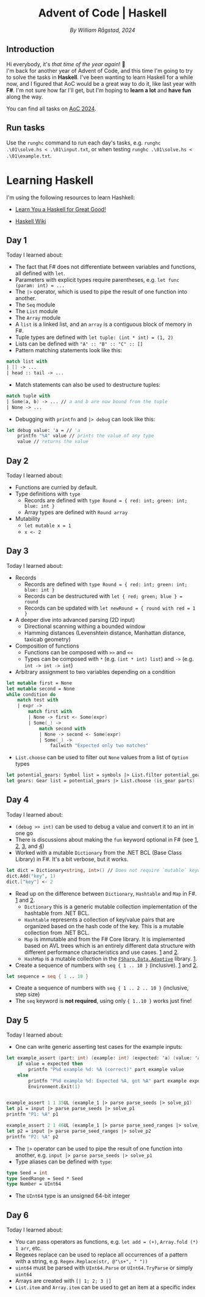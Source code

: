 <div align=center>
    <h1>Advent of Code | Haskell</h1>
    <em>By William Rågstad, 2024</em>
</div>

## Introduction

Hi everybody, it's *that time of the year again*! 🎄\
I'm back for another year of Advent of Code, and this time I'm going to try to solve the tasks in **Haskell**.
I've been wanting to learn Haskell for a while now, and I figured that AoC would be a great way to do it, like last year with **F#**.
I'm not sure how far I'll get, but I'm hoping to **learn a lot** and **have fun** along the way.

You can find all tasks on [AoC 2024](https://adventofcode.com/2024).

## Run tasks

Use the `runghc` command to run each day's tasks, e.g. `runghc .\01\solve.hs < .\01\input.txt`, or when testing `runghc .\01\solve.hs < .\01\example.txt`.

# Learning Haskell

I'm using the following resources to learn Hashkell:

- [Learn You a Haskell for Great Good!](http://learnyouahaskell.com/)
<!-- - [Haskell Programming from First Principles](http://haskellbook.com/) -->
- [Haskell Wiki](https://wiki.haskell.org/Haskell)

## Day 1

Today I learned about:

- The fact that F# does not differentiate between variables and functions, all defined with `let`.
- Parameters with explicit types require parentheses, e.g. `let func (param: int) = ...`
- The `|>` operator, which is used to pipe the result of one function into another.
- The `Seq` module
- The `List` module
- The `Array` module
- A `list` is a linked list, and an `array` is a contiguous block of memory in F#.
- Tuple types are defined with `let tuple: (int * int) = (1, 2)`
- Lists can be defined with `"A" :: "B" :: "C" :: []`
- Pattern matching statements look like this:

```fsharp
match list with
| [] -> ...
| head :: tail -> ...
```

- Match statements can also be used to destructure tuples:

```fsharp
match tuple with
| Some(a, b) -> ... // a and b are now bound from the tuple
| None -> ...
```

- Debugging with `printfn` and `|> debug` can look like this:

```fsharp
let debug value: 'a = // 'a
    printfn "%A" value // prints the value of any type
    value // returns the value
```

## Day 2

Today I learned about:

- Functions are curried by default.
- Type definitions with `type`
  - Records are defined with `type Round = { red: int; green: int; blue: int }`
  - Array types are defined with `Round array`
- Mutability
  - `let mutable x = 1`
  - `x <- 2`

## Day 3

Today I learned about:

- Records
  - Records are defined with `type Round = { red: int; green: int; blue: int }`
  - Records can be destructured with `let { red; green; blue } = round`
  - Records can be updated with `let newRound = { round with red = 1 }`
- A deeper dive into advanced parsing (2D input)
  - Directional scanning withing a bounded window
  - Hamming distances (Levenshtein distance, Manhattan distance, taxicab geometry)
- Composition of functions
  - Functions can be composed with `>>` and `<<`
  - Types can be composed with `*` (e.g. `(int * int) list`) and `->` (e.g. `int -> int -> int`)
- Arbitrary assignment to two variables depending on a condition

```fsharp
let mutable first = None
let mutable second = None
while condition do
    match test with
    | expr ->
        match first with
        | None -> first <- Some(expr)
        | Some(_) ->
            match second with
            | None -> second <- Some(expr)
            | Some(_) ->
                failwith "Expected only two matches"
```

- `List.choose` can be used to filter out `None` values from a list of `Option` types

```fsharp
let potential_gears: Symbol list = symbols |> List.filter potential_gear
let gears: Gear list = potential_gears |> List.choose (is_gear parts)
```

## Day 4

Today I learned about:

- `(debug >> int)` can be used to debug a value and convert it to an int in one go
- There is discussions about making the `fun` keyword optional in F# (see [1](https://stackoverflow.com/questions/70388340/do-fun-lambda-expressions-have-shorthand-syntax), [2](https://github.com/fsharp/fslang-suggestions/issues/634), [3](https://github.com/fsharp/fslang-suggestions/issues/168), and [4](https://github.com/fsharp/fslang-suggestions/issues/506))
- Worked with a mutable `Dictionary` from the .NET BCL (Base Class Library) in F#. It's a bit verbose, but it works.

```fsharp
let dict = Dictionary<string, int>() // Does not require `mutable` keyword
dict.Add("key", 1)
dict.["key"] <- 2
```

- Read up on the difference between `Dictionary`, `Hashtable` and `Map` in F#. [1](https://stackoverflow.com/questions/29077352/f-difference-between-dictionary-hashtable-and-map) and [2](https://learn.microsoft.com/en-us/dotnet/fsharp/language-reference/fsharp-collection-types).
  - `Dictionary` this is a generic mutable collection implementation of the hashtable from .NET BCL.
  - `Hashtable` represents a collection of key/value pairs that are organized based on the hash code of the key. This is a mutable collection from .NET BCL.
  - `Map` is immutable and from the F# Core library. It is implemented based on AVL trees which is an entirely different data structure with different performance characteristics and use cases. [1](https://fsharp.github.io/fsharp-core-docs/reference/fsharp-collections-fsharpmap-2.html) and [2](https://www.tutorialspoint.com/fsharp/fsharp_maps.htm).
  - `HashMap` is a mutable collection in the [`FSharp.Data.Adaptive`](https://fsprojects.github.io/FSharp.Data.Adaptive/) library. [1](https://fsprojects.github.io/FSharp.Data.Adaptive/reference/fsharp-data-adaptive-hashmapmodule.html).
- Create a sequence of numbers with `seq { 1 .. 10 }` (inclusive). [1](https://learn.microsoft.com/en-us/dotnet/fsharp/language-reference/sequences) and [2](https://stackoverflow.com/questions/36780574/f-equivalent-of-python-range).

```fsharp
let sequence = seq { 1 .. 10 }
```

- Create a sequence of numbers with `seq { 1 .. 2 .. 10 }` (inclusive, step size)
- The `seq` keyword is **not required**, using only `{ 1..10 }` works just fine!

## Day 5

Today I learned about:

- One can write generic asserting test cases for the example inputs:

```fsharp
let example_assert (part: int) (example: int) (expected: 'a) (value: 'a) =
    if value = expected then
        printfn "P%d example %d: %A (correct)" part example value
    else
        printfn "P%d example %d: Expected %A, got %A" part example expected value
        Environment.Exit(1)


example_assert 1 1 35UL (example_1 |> parse parse_seeds |> solve_p1)
let p1 = input |> parse parse_seeds |> solve_p1
printfn "P1: %A" p1

example_assert 2 1 46UL (example_1 |> parse parse_seed_ranges |> solve_p2)
let p2 = input |> parse parse_seed_ranges |> solve_p2
printfn "P2: %A" p2
```

- The `|>` operator can be used to pipe the result of one function into another, e.g. `input |> parse parse_seeds |> solve_p1`
- Type aliases can be defined with `type`:

```fsharp
type Seed = int
type SeedRange = Seed * Seed
type Number = UInt64
```

- The `UInt64` type is an unsigned 64-bit integer

## Day 6

Today I learned about:

- You can pass operators as functions, e.g. `let add = (+)`, `Array.fold (*) 1 arr`, etc.
- Regexes replace can be used to replace all occurrences of a pattern with a string, e.g. `Regex.Replace(str, @"\s+", " "))`
- `uint64` must be parsed with `UInt64.Parse` or `UInt64.TryParse` or simply `uint64`
- Arrays are created with `[| 1; 2; 3 |]`
- `List.item` and `Array.item` can be used to get an item at a specific index
